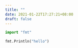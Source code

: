 ```yaml
---
title: ""
date: 2021-01-22T17:27:21+08:00
draft: false
---
```

```python
import "fmt"
```


```python
fmt.Println("hello")
```
